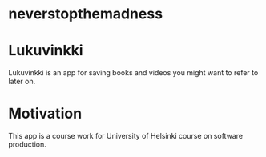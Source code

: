 # neverstopthemadness

# Lukuvinkki
Lukuvinkki is an app for saving books and videos you might want to refer to later on.

# Motivation
This app is a course work for University of Helsinki course on software production.

<!---
# Build status
Build status of continus integration i.e. travis, appveyor etc. Ex. -
Build Status Windows Build Status
# Code style
If you're using any code style like xo, standard etc. That will help others while contributing to your project. Ex. -
js-standard-style
# Screenshots
Include logo/demo screenshot etc.
# Tech/framework used
Ex. -
Built with Electron
# Features
What makes your project stand out?
# Code Example
Show what the library does as concisely as possible, developers should be able to figure out how your project solves their problem by looking at the code example. Make sure the API you are showing off is obvious, and that your code is short and concise.
# Installation
Provide step by step series of examples and explanations about how to get a development env running.
# API Reference
Depending on the size of the project, if it is small and simple enough the reference docs can be added to the README. For medium size to larger projects it is important to at least provide a link to where the API reference docs live.
# Tests
Describe and show how to run the tests with code examples.
# How to use?
If people like your project they’ll want to learn how they can use it. To do so include step by step guide to use your project.
# Contribute
Let people know how they can contribute into your project. A contributing guideline will be a big plus.
# Credits
Give proper credits. This could be a link to any repo which inspired you to build this project, any blogposts or links to people who contrbuted in this project.
# Anything else that seems useful
# License
A short snippet describing the license (MIT, Apache etc)
--->
